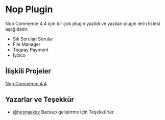 
# Nop Plugin

Nop Commerce 4.4 için bir çok plugin yazıldı ve yazılan plugin lerin listesi aşağıdadır.

- Sık Sorulan Sorular
- File Manager
- Teqpay Payment
- İyzico


## İlişkili Projeler


[Nop Commerce 4.4](https://github.com/nopSolutions/nopCommerce)

  
## Yazarlar ve Teşekkür

- [@hesnaakay](https://github.com/hesnaakay) Backup geliştirme için Teşekkürler.

  

